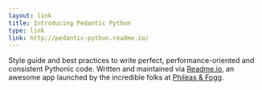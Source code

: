 ```yaml
---
layout: link
title: Introducing Pedantic Python
type: link
link: http://pedantic-python.readme.io/
---
```


Style guide and best practices to write perfect, performance-oriented and 
consistent Pythonic code. Written and maintained via [Readme.io](http://readme.io), 
an awesome app launched by the incredible folks at [Phileas & Fogg](http://phileasandfogg.com/).